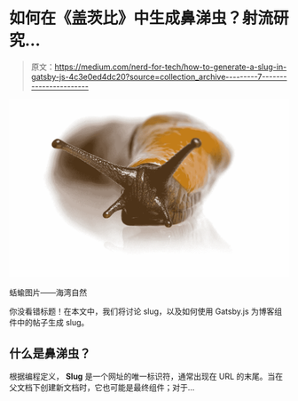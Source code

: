 # 如何在《盖茨比》中生成鼻涕虫？射流研究…

> 原文：<https://medium.com/nerd-for-tech/how-to-generate-a-slug-in-gatsby-js-4c3e0ed4dc20?source=collection_archive---------7----------------------->

![](img/e30fad45af0955c760b518171e2775a7.png)

蛞蝓图片——海湾自然

你没看错标题！在本文中，我们将讨论 slug，以及如何使用 Gatsby.js 为博客组件中的帖子生成 slug。

## 什么是鼻涕虫？

根据编程定义， **Slug** 是一个网址的唯一标识符，通常出现在 URL 的末尾。当在父文档下创建新文档时，它也可能是最终组件；对于…